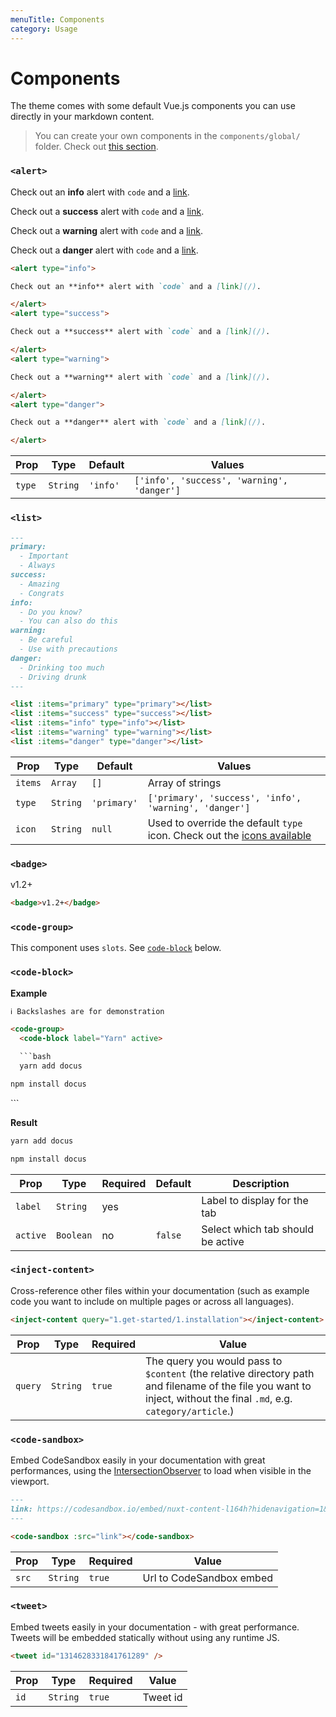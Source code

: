 ```yaml
---
menuTitle: Components
category: Usage
---
```


# Components

The theme comes with some default Vue.js components you can use directly in your markdown content.

> You can create your own components in the `components/global/` folder. Check out [this section](https://content.nuxtjs.org/writing#vue-components).

### `<alert>`

<code-group>
<code-block label="Preview">
<div class="p-4 border-2 border-t-0 border-gray-700 rounded-b-md">
<alert type="info" style="margin-top: 0;">

Check out an **info** alert with `code` and a [link](/).

</alert>
<alert type="success">

Check out a **success** alert with `code` and a [link](/).

</alert>
<alert type="warning">

Check out a **warning** alert with `code` and a [link](/).

</alert>
<alert type="danger" style="margin-bottom: 0;">

Check out a **danger** alert with `code` and a [link](/).

</alert>
</div>
</code-block>
<code-block label="Code">

```md
<alert type="info">

Check out an **info** alert with `code` and a [link](/).

</alert>
<alert type="success">

Check out a **success** alert with `code` and a [link](/).

</alert>
<alert type="warning">

Check out a **warning** alert with `code` and a [link](/).

</alert>
<alert type="danger">

Check out a **danger** alert with `code` and a [link](/).

</alert>
```

</code-block>
</code-group>

<table-container>

| Prop | Type | Default | Values |
|---------|------|-------------| ---|
| `type` | `String` | `'info'` | `['info', 'success', 'warning', 'danger']` |

</table-container>

### `<list>`

<code-group>
<code-block label="Preview" active>

<div class="p-4 border-2 border-t-0 border-gray-700 rounded-b-md">
  <list :items="['Important', 'Always']" type="primary"></list>
  <list :items="['Amazing', 'Congrats']" type="success"></list>
  <list :items="['Do you know?', 'You can also do this']" type="info"></list>
  <list :items="['Be careful', 'Use with precautions']" type="warning"></list>
  <list :items="['Drinking too much', 'Driving drunk']" type="danger"></list>
</div>

</code-block>
<code-block label="Code">

```md
---
primary:
  - Important
  - Always
success:
  - Amazing
  - Congrats
info:
  - Do you know?
  - You can also do this
warning:
  - Be careful
  - Use with precautions
danger:
  - Drinking too much
  - Driving drunk
---

<list :items="primary" type="primary"></list>
<list :items="success" type="success"></list>
<list :items="info" type="info"></list>
<list :items="warning" type="warning"></list>
<list :items="danger" type="danger"></list>
```

</code-block>
</code-group>

<table-container>

| Prop | Type | Default | Values |
|---------|------|-------------| ---|
| `items` | `Array` | `[]` | Array of strings |
| `type` | `String` | `'primary'` | `['primary', 'success', 'info', 'warning', 'danger']` |
| `icon` | `String` | `null` | Used to override the default `type` icon. Check out the [icons available](https://github.com/nuxt/content/tree/dev/packages/theme-docs/src/components/global/icons) |

</table-container>

### `<badge>`

<code-group>
  <code-block label="Preview" active>
    <div class="p-4 border-2 border-t-0 border-gray-700 rounded-b-md">
      <badge>v1.2+</badge>
    </div>
  </code-block>
  <code-block label="Code">

```md
<badge>v1.2+</badge>
```

  </code-block>
</code-group>

### `<code-group>`

This component uses `slots`. See [`code-block`](#code-block) below.

### `<code-block>`

**Example**

```html
ℹ️ Backslashes are for demonstration

<code-group>
  <code-block label="Yarn" active>

  ```bash
  yarn add docus
  ```

  </code-block>
  <code-block label="NPM">

  ```bash
  npm install docus
  ```

  </code-block>
</code-group>
```

**Result**

<code-group>
  <code-block label="Yarn" active>

  ```bash
  yarn add docus
  ```

  </code-block>
  <code-block label="NPM">

  ```bash
  npm install docus
  ```

  </code-block>
</code-group>

<table-container>

| Prop | Type | Required | Default | Description |
|---------|------|-------------| ---| -- |
| `label` | `String` | yes | | Label to display for the tab |
| `active` | `Boolean` | no | `false` | Select which tab should be active |

</table-container>

### `<inject-content>`

Cross-reference other files within your documentation (such as example code you want to include on multiple pages or across all languages).

<code-group>
  <code-block label="Preview" active>
    <div class="p-4 border-2 border-t-0 border-gray-700 rounded-b-md">
      <inject-content query="2.usage/_example"></inject-content>
    </div>
  </code-block>
  <code-block label="Code">

```md
<inject-content query="1.get-started/1.installation"></inject-content>
```

  </code-block>
</code-group>

<table-container>

| Prop | Type | Required | Value |
|---------|------|-------------| ---|
| `query` | `String` | `true` | The query you would pass to `$content` (the relative directory path and filename of the file you want to inject, without the final `.md`, e.g. `category/article`.) |

</table-container>

### `<code-sandbox>`

Embed CodeSandbox easily in your documentation with great performances, using the [IntersectionObserver](https://developer.mozilla.org/en-US/docs/Web/API/Intersection_Observer_API) to load when visible in the viewport.

<code-group>
  <code-block label="Preview" active>
    <div class="p-4 pb-0 border-2 border-t-0 border-gray-700 rounded-b-md">
      <code-sandbox src="https://codesandbox.io/embed/nuxt-content-l164h?hidenavigation=1&theme=dark"></code-sandbox>
    </div>
  </code-block>
  <code-block label="Code">

```md
---
link: https://codesandbox.io/embed/nuxt-content-l164h?hidenavigation=1&theme=dark
---

<code-sandbox :src="link"></code-sandbox>
```

  </code-block>
</code-group>

<table-container>

| Prop | Type | Required | Value |
|---------|------|-------------| ---|
| `src` | `String` | `true` | Url to CodeSandbox embed |

</table-container>

### `<tweet>`

Embed tweets easily in your documentation - with great performance. Tweets will be embedded statically without using any runtime JS.

<code-group>
  <code-block label="Preview" active>
<div class="p-4 pb-0 border-2 border-t-0 border-gray-700 rounded-b-md">

  <tweet id="1314628331841761289" />

</div>


  </code-block>
  <code-block label="Code">

```md
<tweet id="1314628331841761289" />
```

  </code-block>
</code-group>

<table-container>

| Prop | Type | Required | Value |
|---------|------|-------------| ---|
| `id` | `String` | `true` | Tweet id |

</table-container>
